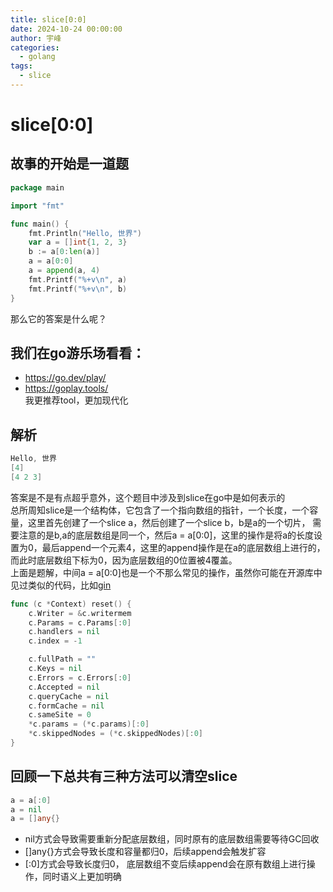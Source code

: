 ```yaml
---
title: slice[0:0]
date: 2024-10-24 00:00:00
author: 宇峰
categories: 
  - golang
tags:
  - slice
---
```

# slice[0:0]
## 故事的开始是一道题
```go
package main

import "fmt"

func main() {
	fmt.Println("Hello, 世界")
	var a = []int{1, 2, 3}
	b := a[0:len(a)]
	a = a[0:0]
	a = append(a, 4)
	fmt.Printf("%+v\n", a)
	fmt.Printf("%+v\n", b)
}
```
那么它的答案是什么呢？
## 我们在go游乐场看看：
- https://go.dev/play/
- https://goplay.tools/   
我更推荐tool，更加现代化   
## 解析
```go
Hello, 世界
[4]
[4 2 3]
```
答案是不是有点超乎意外，这个题目中涉及到slice在go中是如何表示的    
总所周知slice是一个结构体，它包含了一个指向数组的指针，一个长度，一个容量，这里首先创建了一个slice a，然后创建了一个slice b，b是a的一个切片，
需要注意的是b,a的底层数组是同一个，然后a = a[0:0]，这里的操作是将a的长度设置为0，最后append一个元素4，这里的append操作是在a的底层数组上进行的，
而此时底层数组下标为0，因为底层数组的0位置被4覆盖。   
上面是题解，中间a = a[0:0]也是一个不那么常见的操作，虽然你可能在开源库中见过类似的代码，比如[gin](https://github.com/gin-gonic/gin/blob/f05f966a0824b1d302ee556183e2579c91954266/context.go#L98)
```go
func (c *Context) reset() {
	c.Writer = &c.writermem
	c.Params = c.Params[:0]
	c.handlers = nil
	c.index = -1

	c.fullPath = ""
	c.Keys = nil
	c.Errors = c.Errors[:0]
	c.Accepted = nil
	c.queryCache = nil
	c.formCache = nil
	c.sameSite = 0
	*c.params = (*c.params)[:0]
	*c.skippedNodes = (*c.skippedNodes)[:0]
}
```
## 回顾一下总共有三种方法可以清空slice
```go
a = a[:0]
a = nil
a = []any{}
```
- nil方式会导致需要重新分配底层数组，同时原有的底层数组需要等待GC回收    
- []any{}方式会导致长度和容量都归0，后续append会触发扩容
- [:0]方式会导致长度归0， 底层数组不变后续append会在原有数组上进行操作，同时语义上更加明确
